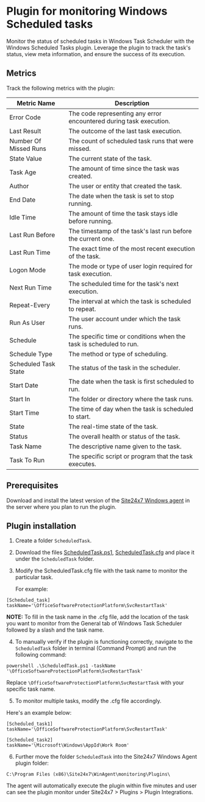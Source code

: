 # Plugin for monitoring Windows Scheduled tasks

Monitor the status of scheduled tasks in Windows Task Scheduler with the Windows Scheduled Tasks plugin. Leverage the plugin to track the task's status, view meta information, and ensure the success of its execution.

## Metrics
Track the following metrics with the plugin:

| Metric Name              | Description                                                                 |
|--------------------------|-----------------------------------------------------------------------------|
| Error Code               | The code representing any error encountered during task execution.           |
| Last Result              | The outcome of the last task execution.                                      |
| Number Of Missed Runs     | The count of scheduled task runs that were missed.                          |
| State Value              | The current state of the task.                                               |
| Task Age                 | The amount of time since the task was created.                               |
| Author                   | The user or entity that created the task.                                    |
| End Date                 | The date when the task is set to stop running.                               |
| Idle Time                | The amount of time the task stays idle before running.                       |
| Last Run Before           | The timestamp of the task's last run before the current one.                |
| Last Run Time            | The exact time of the most recent execution of the task.                     |
| Logon Mode               | The mode or type of user login required for task execution.                  |
| Next Run Time            | The scheduled time for the task's next execution.                            |
| Repeat-Every             | The interval at which the task is scheduled to repeat.                       |
| Run As User              | The user account under which the task runs.                                  |
| Schedule                 | The specific time or conditions when the task is scheduled to run.           |
| Schedule Type            | The method or type of scheduling.                                            |
| Scheduled Task State     | The status of the task in the scheduler.                                     |
| Start Date               | The date when the task is first scheduled to run.                            |
| Start In                 | The folder or directory where the task runs.                                 |
| Start Time               | The time of day when the task is scheduled to start.                         |
| State                    | The real-time state of the task.                                             |
| Status                   | The overall health or status of the task.                                    |
| Task Name                | The descriptive name given to the task.                                      |
| Task To Run              | The specific script or program that the task executes.                       |


## **Prerequisites**

Download and install the latest version of the [Site24x7 Windows agent](https://www.site24x7.com/app/client#/admin/inventory/add-monitor) in the server where you plan to run the plugin.

## **Plugin installation**

1. Create a folder `ScheduledTask`.

2. Download the files [ScheduledTask.ps1](https://github.com/site24x7/plugins/blob/master/ScheduledTask/ScheduledTask.ps1), [ScheduledTask.cfg](https://github.com/site24x7/plugins/blob/master/ScheduledTask/ScheduledTask.cfg) and place it under the `ScheduledTask` folder.

3. Modify the ScheduledTask.cfg file with the task name to monitor the particular task.


   For example:

```
[Scheduled_task]
taskName='\OfficeSoftwareProtectionPlatform\SvcRestartTask'
```

 **NOTE:**
  To fill in the task name in the .cfg file, add the location of the task you want to monitor from the General tab of Windows Task Scheduler followed by a slash and the task name.

4. To manually verify if the plugin is functioning correctly, navigate to the `ScheduledTask` folder in terminal (Command Prompt) and run the following command:
```
powershell .\ScheduledTask.ps1 -taskName '\OfficeSoftwareProtectionPlatform\SvcRestartTask'
```
Replace `\OfficeSoftwareProtectionPlatform\SvcRestartTask` with your specific task name.

5. To monitor multiple tasks, modify the .cfg file accordingly. 

Here's an example below:

```
[Scheduled_task1]
taskName='\OfficeSoftwareProtectionPlatform\SvcRestartTask'

[Scheduled_task2]
taskName='\Microsoft\Windows\AppId\Work Room'
```

6. Further move the folder `ScheduledTask` into the  Site24x7 Windows Agent plugin folder:

```
C:\Program Files (x86)\Site24x7\WinAgent\monitoring\Plugins\
```

The agent will automatically execute the plugin within five minutes and user can see the plugin monitor under Site24x7 > Plugins > Plugin Integrations.

